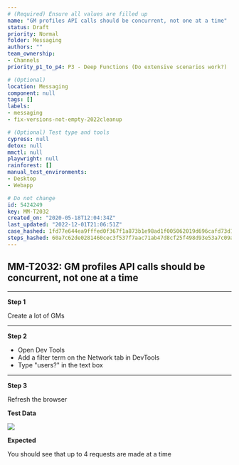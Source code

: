 ```yaml
---
# (Required) Ensure all values are filled up
name: "GM profiles API calls should be concurrent, not one at a time"
status: Draft
priority: Normal
folder: Messaging
authors: ""
team_ownership: 
- Channels
priority_p1_to_p4: P3 - Deep Functions (Do extensive scenarios work?)

# (Optional)
location: Messaging
component: null
tags: []
labels: 
- messaging
- fix-versions-not-empty-2022cleanup

# (Optional) Test type and tools
cypress: null
detox: null
mmctl: null
playwright: null
rainforest: []
manual_test_environments: 
- Desktop
- Webapp

# Do not change
id: 5424249
key: MM-T2032
created_on: "2020-05-18T12:04:34Z"
last_updated: "2022-12-01T21:06:51Z"
case_hashed: 1fd77e644ea9fffed0f367f1a873b1e98ad1f005062019d696cafd73d133e6b0dcc6f434e710cb1091df446d5182e7b8
steps_hashed: 60a7c62de0281460cec3f537f7aac71ab47d8cf25f498d93e53a7c09acc44fbd8757eae4e61882ce402a92d7641d2dcd
---
```


<!-- (Auto-generated) Based on frontmatter's "key" and "name" -->

## MM-T2032: GM profiles API calls should be concurrent, not one at a time

---

**Step 1**

Create a lot of GMs

---

**Step 2**

- Open Dev Tools
- Add a filter term on the Network tab in DevTools
- Type "users?" in the text box

---

**Step 3**

Refresh the browser

**Test Data**

![](https://smartbear-tm4j-prod-us-west-2-attachment-rich-text.s3.us-west-2.amazonaws.com/embedded-f3277290f945470c4add5d21ef3dc7ca7b74388fc7152bfb6b99ae58c66a95a8-1589803276236-Screen+Shot+2020-05-18+at+7.58.43+AM.png)

**Expected**

You should see that up to 4 requests are made at a time
